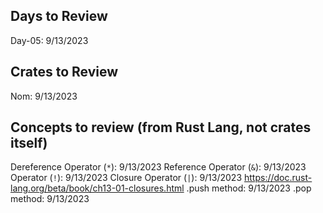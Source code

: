 ## Days to Review
Day-05: 9/13/2023

## Crates to Review
Nom: 9/13/2023

## Concepts to review (from Rust Lang, not crates itself)
Dereference Operator (`*`): 9/13/2023
Reference Operator (`&`): 9/13/2023
Operator (`!`): 9/13/2023
Closure Operator (`|`): 9/13/2023 https://doc.rust-lang.org/beta/book/ch13-01-closures.html
.push method: 9/13/2023
.pop method: 9/13/2023


